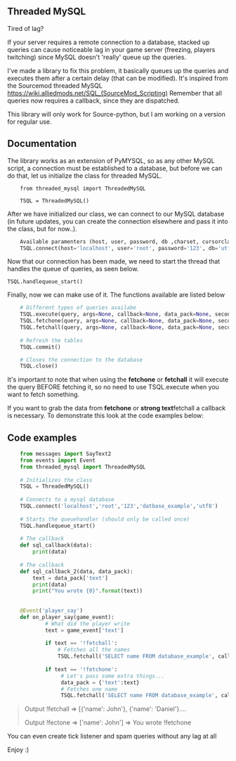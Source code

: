 **Threaded MySQL**
-------------
Tired of lag?

If your server requires a remote connection to a database, stacked up queries can cause noticeable lag in your game server (freezing, players twitching) since MySQL doesn't 'really' queue up the queries. 

I've made a library to fix this problem, it basically queues up the queries and executes them after a certain delay (that can be modified).
 It's inspired from the Sourcemod threaded MySQL https://wiki.alliedmods.net/SQL_(SourceMod_Scripting) Remember that all queries now requires a callback, since they are dispatched.
 
 This library will only work for Source-python, but I am working on a version for regular use.
 

**Documentation**
-------------

The library works as an extension of PyMYSQL, so as any other MySQL script, a connection must be established to a database, but before we can do that, let us initialize the class for threaded MySQL. 
```
    from threaded_mysql import ThreadedMySQL
    
    TSQL = ThreadedMySQL()
```
After we have initialized our class, we can connect to our MySQL database (in future updates, you can create the connection elsewhere and pass it into the class, but for now..).
```python
    Available paramenters (host, user, password, db ,charset, cursorclass)
    TSQL.connect(host='localhost', user='root', password='123', db='utf8')
```
Now that our connection has been made, we need to start the thread that handles the queue of queries, as seen below.

    TSQL.handlequeue_start()

Finally, now we can make use of it. The functions available are listed below
```python
    # Different types of queries availabe
    TSQL.execute(query, args=None, callback=None, data_pack=None, seconds=0.1)
    TSQL.fetchone(query, args=None, callback=None, data_pack=None, seconds=0.1)
    TSQL.fetchall(query, args=None, callback=None, data_pack=None, seconds=0.1)
    
    # Refresh the tables
    TSQL.commit()

    # Closes the connection to the database
    TSQL.close()
```

It's important to note that when using the **fetchone** or **fetchall** it will execute the query BEFORE fetching it, so no need to use TSQL.execute when you want to fetch something.

If you want to grab the data from **fetchone** or **strong text**fetchall a callback is necessary. To demonstrate this look at the code examples below:

**Code examples**
-------------
```python
    from messages import SayText2
    from events import Event
    from threaded_mysql import ThreadedMySQL
    
    # Initializes the class
    TSQL = ThreadedMySQL()
    
    # Connects to a mysql database
    TSQL.connect('localhost','root','123','datbase_example','utf8')
    
    # Starts the queuehandler (should only be called once)
    TSQL.handlequeue_start()
    
    # The callback 
    def sql_callback(data):
        print(data)
    
    # The callback 
    def sql_callback_2(data, data_pack):
        text = data_pack['text']
        print(data)
        print("You wrote {0}".format(text))
    
    
    @Event('player_say')
    def on_player_say(game_event):
            # What did the player write
            text = game_event['text']
       
            if text == '!fetchall':
                # Fetches all the names 
                TSQL.fetchall('SELECT name FROM database_example', callback=sql_callback)
    
            if text == '!fetchone':
                 # Let's pass some extra things...
                 data_pack = {'text':text}
                 # Fetches one name
                 TSQL.fetchall('SELECT name FROM database_example', callback=sql_callback_2, data_pack=data_pack)
```
> Output !fetchall
> =>  [{'name': John'}, {'name': 'Daniel'}.... 
> 
> Output !fectone
> =>  ['name': John']
> => You wrote !fetchone



You can even create tick listener and spam queries without any lag at all

Enjoy :)
